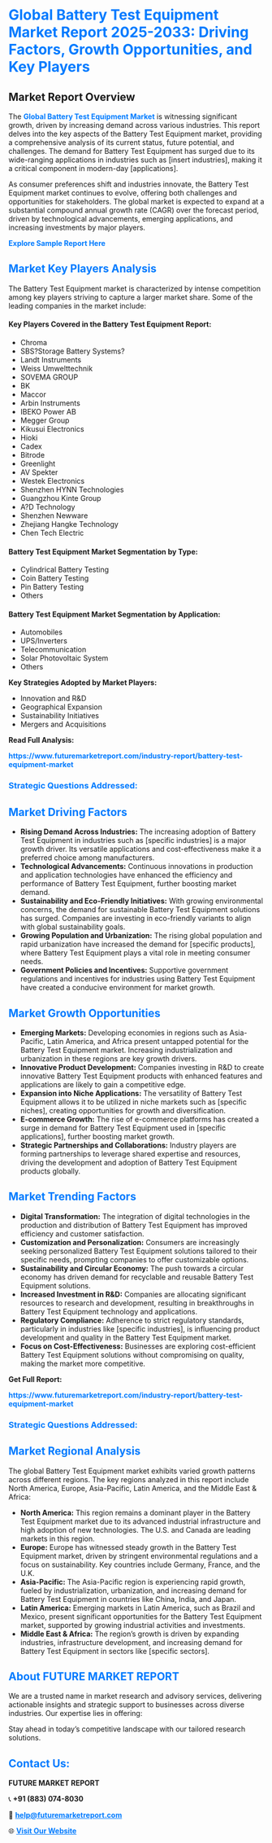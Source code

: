 <h1 style="color: #007BFF;">Global Battery Test Equipment Market Report 2025-2033: Driving Factors, Growth Opportunities, and Key Players</h1>

<section id="overview">
<h2>Market Report Overview</h2>
<p>The <a href="https://www.futuremarketreport.com/industry-report/battery-test-equipment-market" style="color: #007BFF; text-decoration: none;"><strong>Global Battery Test Equipment Market</strong></a> is witnessing significant growth, driven by increasing demand across various industries. This report delves into the key aspects of the Battery Test Equipment market, providing a comprehensive analysis of its current status, future potential, and challenges. The demand for Battery Test Equipment has surged due to its wide-ranging applications in industries such as [insert industries], making it a critical component in modern-day [applications].</p>
<p>As consumer preferences shift and industries innovate, the Battery Test Equipment market continues to evolve, offering both challenges and opportunities for stakeholders. The global market is expected to expand at a substantial compound annual growth rate (CAGR) over the forecast period, driven by technological advancements, emerging applications, and increasing investments by major players.</p>
</section>

<section id="overview">
<p><a href="https://www.futuremarketreport.com/request-sample/reportId=33049" style="color: #007BFF; text-decoration: none;"><strong>Explore Sample Report Here</strong></a></p>
</section>

<section id="key-players">
<h2 style="color: #007BFF;">Market Key Players Analysis</h2>
<p>The Battery Test Equipment market is characterized by intense competition among key players striving to capture a larger market share. Some of the leading companies in the market include:</p>
<h4>Key Players Covered in the Battery Test Equipment Report:</h4>
<ul><li>Chroma</li><li>SBS?Storage Battery Systems?</li><li>Landt Instruments</li><li>Weiss Umwelttechnik</li><li>SOVEMA GROUP</li><li>BK</li><li>Maccor</li><li>Arbin Instruments</li><li>IBEKO Power AB</li><li>Megger Group</li><li>Kikusui Electronics</li><li>Hioki</li><li>Cadex</li><li>Bitrode</li><li>Greenlight</li><li>AV Spekter</li><li>Westek Electronics</li><li>Shenzhen HYNN Technologies</li><li>Guangzhou Kinte Group</li><li>A?D Technology</li><li>Shenzhen Newware</li><li>Zhejiang Hangke Technology</li><li>Chen Tech Electric</li></ul>
<h4>Battery Test Equipment Market Segmentation by Type:</h4>
<ul><li>Cylindrical Battery Testing</li><li>Coin Battery Testing</li><li>Pin Battery Testing</li><li>Others</li></ul>

<h4>Battery Test Equipment Market Segmentation by Application:</h4>
<ul><li>Automobiles</li><li>UPS/Inverters</li><li>Telecommunication</li><li>Solar Photovoltaic System</li><li>Others</li></ul>
<p><strong>Key Strategies Adopted by Market Players:</strong></p>
<ul>
<li>Innovation and R&D</li>
<li>Geographical Expansion</li>
<li>Sustainability Initiatives</li>
<li>Mergers and Acquisitions</li>
</ul>
</section>

<section>
<p><strong>Read Full Analysis: </strong></p><a href="https://www.futuremarketreport.com/industry-report/battery-test-equipment-market" style="color: #007BFF; text-decoration: none;"><strong>https://www.futuremarketreport.com/industry-report/battery-test-equipment-market</strong></a>
<h3 style="color: #007BFF;">Strategic Questions Addressed:</h3>
</section>

<section id="driving-factors">
<h2 style="color: #007BFF;">Market Driving Factors</h2>
<ul>
<li><strong>Rising Demand Across Industries:</strong> The increasing adoption of Battery Test Equipment in industries such as [specific industries] is a major growth driver. Its versatile applications and cost-effectiveness make it a preferred choice among manufacturers.</li>
<li><strong>Technological Advancements:</strong> Continuous innovations in production and application technologies have enhanced the efficiency and performance of Battery Test Equipment, further boosting market demand.</li>
<li><strong>Sustainability and Eco-Friendly Initiatives:</strong> With growing environmental concerns, the demand for sustainable Battery Test Equipment solutions has surged. Companies are investing in eco-friendly variants to align with global sustainability goals.</li>
<li><strong>Growing Population and Urbanization:</strong> The rising global population and rapid urbanization have increased the demand for [specific products], where Battery Test Equipment plays a vital role in meeting consumer needs.</li>
<li><strong>Government Policies and Incentives:</strong> Supportive government regulations and incentives for industries using Battery Test Equipment have created a conducive environment for market growth.</li>
</ul>
</section>

<section id="growth-opportunities">
<h2 style="color: #007BFF;">Market Growth Opportunities</h2>
<ul>
<li><strong>Emerging Markets:</strong> Developing economies in regions such as Asia-Pacific, Latin America, and Africa present untapped potential for the Battery Test Equipment market. Increasing industrialization and urbanization in these regions are key growth drivers.</li>
<li><strong>Innovative Product Development:</strong> Companies investing in R&D to create innovative Battery Test Equipment products with enhanced features and applications are likely to gain a competitive edge.</li>
<li><strong>Expansion into Niche Applications:</strong> The versatility of Battery Test Equipment allows it to be utilized in niche markets such as [specific niches], creating opportunities for growth and diversification.</li>
<li><strong>E-commerce Growth:</strong> The rise of e-commerce platforms has created a surge in demand for Battery Test Equipment used in [specific applications], further boosting market growth.</li>
<li><strong>Strategic Partnerships and Collaborations:</strong> Industry players are forming partnerships to leverage shared expertise and resources, driving the development and adoption of Battery Test Equipment products globally.</li>
</ul>
</section>

<section id="trending-factors">
<h2 style="color: #007BFF;">Market Trending Factors</h2>
<ul>
<li><strong>Digital Transformation:</strong> The integration of digital technologies in the production and distribution of Battery Test Equipment has improved efficiency and customer satisfaction.</li>
<li><strong>Customization and Personalization:</strong> Consumers are increasingly seeking personalized Battery Test Equipment solutions tailored to their specific needs, prompting companies to offer customizable options.</li>
<li><strong>Sustainability and Circular Economy:</strong> The push towards a circular economy has driven demand for recyclable and reusable Battery Test Equipment solutions.</li>
<li><strong>Increased Investment in R&D:</strong> Companies are allocating significant resources to research and development, resulting in breakthroughs in Battery Test Equipment technology and applications.</li>
<li><strong>Regulatory Compliance:</strong> Adherence to strict regulatory standards, particularly in industries like [specific industries], is influencing product development and quality in the Battery Test Equipment market.</li>
<li><strong>Focus on Cost-Effectiveness:</strong> Businesses are exploring cost-efficient Battery Test Equipment solutions without compromising on quality, making the market more competitive.</li>
</ul>
</section>

<section>
<p><strong>Get Full Report: </strong></p><a href="https://www.futuremarketreport.com/industry-report/battery-test-equipment-market" style="color: #007BFF; text-decoration: none;"><strong>https://www.futuremarketreport.com/industry-report/battery-test-equipment-market</strong></a>
<h3 style="color: #007BFF;">Strategic Questions Addressed:</h3>
</section>


<section id="regional-analysis">
<h2 style="color: #007BFF;">Market Regional Analysis</h2>
<p>The global Battery Test Equipment market exhibits varied growth patterns across different regions. The key regions analyzed in this report include North America, Europe, Asia-Pacific, Latin America, and the Middle East & Africa:</p>
<ul>
<li><strong>North America:</strong> This region remains a dominant player in the Battery Test Equipment market due to its advanced industrial infrastructure and high adoption of new technologies. The U.S. and Canada are leading markets in this region.</li>
<li><strong>Europe:</strong> Europe has witnessed steady growth in the Battery Test Equipment market, driven by stringent environmental regulations and a focus on sustainability. Key countries include Germany, France, and the U.K.</li>
<li><strong>Asia-Pacific:</strong> The Asia-Pacific region is experiencing rapid growth, fueled by industrialization, urbanization, and increasing demand for Battery Test Equipment in countries like China, India, and Japan.</li>
<li><strong>Latin America:</strong> Emerging markets in Latin America, such as Brazil and Mexico, present significant opportunities for the Battery Test Equipment market, supported by growing industrial activities and investments.</li>
<li><strong>Middle East & Africa:</strong> The region’s growth is driven by expanding industries, infrastructure development, and increasing demand for Battery Test Equipment in sectors like [specific sectors].</li>
</ul>
</section>

<footer>
<h2 style="color: #007BFF;">About FUTURE MARKET REPORT</h2>
<p>We are a trusted name in market research and advisory services, delivering actionable insights and strategic support to businesses across diverse industries. Our expertise lies in offering:</p>

<p>Stay ahead in today’s competitive landscape with our tailored research solutions.</p>

<h2 style="color: #007BFF;">Contact Us:</h2>
<p><strong>FUTURE MARKET REPORT</strong></p>
<p>📞 <strong>+91 (883) 074-8030</strong></p>
<p>📧 <strong><a href="mailto:help@futuremarketreport.com" style="color: #007BFF;">help@futuremarketreport.com</a></strong></p>
<p>🌐 <strong><a href="https://www.futuremarketreport.com/" style="color: #007BFF;">Visit Our Website</a></strong></p>
</footer>